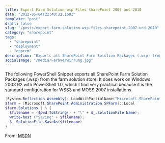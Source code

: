 ```yaml
---
title: Export Farm Solution wsp Files SharePoint 2007 and 2010
date: "2012-06-04T22:40:32.169Z"
template: "post"
draft: false
slug: "/posts/export-farm-solution-wsp-files-sharepoint-2007-und-2010"
category: "sharepoint"
tags:
  - "sharepoint"
  - "deployment"
  - "onprem"
description: "Exports all SharePoint Farm Solution Packages (.wsp) from the farm solution store"
socialImage: "/media/Farbverwirrung.jpg"
---
```


The following PowerShell Snippet exports all SharePoint Farm Solution Packages (.wsp) from the farm solution store. It does work on Windows 2003 R2 with PowerShell 1.0, which I find very practical because it is the standard configuration for WSS3 and MOSS 2007 installations.

```powershell
[System.Reflection.Assembly]::LoadWithPartialName("Microsoft.SharePoint")
$farm = [Microsoft.SharePoint.Administration.SPFarm]::Local
$farm.Solutions | % {
  $filename = ($pwd.ToString() + "\" + $_.SolutionFile.Name);
  write-host ("Saving" + $filename);
  $_.SolutionFile.SaveAs($filename)
}
```


From: [MSDN](https://social.technet.microsoft.com/Forums/en-US/079e2964-348c-4c1d-a227-2aff10a8deeb/export-solutions-wsp-files-to-upgrade-sp-2007-customizations-to-sp-2010?forum=sharepointadminprevious)
